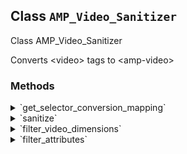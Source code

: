 ## Class `AMP_Video_Sanitizer`

Class AMP_Video_Sanitizer

Converts &lt;video&gt; tags to &lt;amp-video&gt;

### Methods
<details>
<summary>`get_selector_conversion_mapping`</summary>

```php
public get_selector_conversion_mapping()
```

Get mapping of HTML selectors to the AMP component selectors which they may be converted into.


</details>
<details>
<summary>`sanitize`</summary>

```php
public sanitize()
```

Sanitize the &lt;video&gt; elements from the HTML contained in this instance&#039;s Dom\Document.


</details>
<details>
<summary>`filter_video_dimensions`</summary>

```php
protected filter_video_dimensions( $new_attributes, $src )
```

Filter video dimensions, try to get width and height from original file if missing.

The video block will automatically have the width/height supplied for attachments.


</details>
<details>
<summary>`filter_attributes`</summary>

```php
private filter_attributes( $attributes )
```

&quot;Filter&quot; HTML attributes for &lt;amp-audio&gt; elements.


</details>
